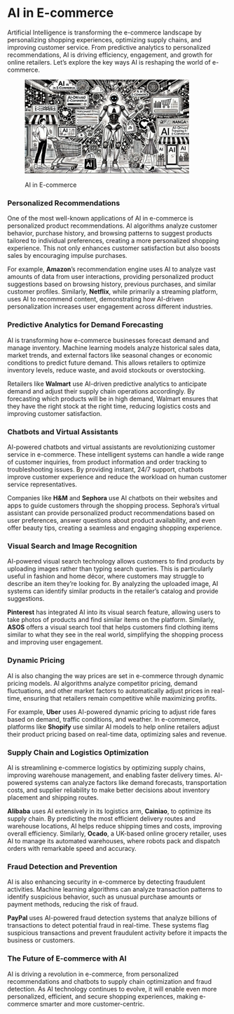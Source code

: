 # AI in E-commerce

Artificial Intelligence is transforming the e-commerce landscape by personalizing shopping experiences, optimizing supply chains, and improving customer service. From predictive analytics to personalized recommendations, AI is driving efficiency, engagement, and growth for online retailers. Let’s explore the key ways AI is reshaping the world of e-commerce.

<div align="left">

<figure><img src="../../.gitbook/assets/image (1) (1).png" alt="" width="375"><figcaption><p>AI in E-commerce</p></figcaption></figure>

</div>

### Personalized Recommendations

One of the most well-known applications of AI in e-commerce is personalized product recommendations. AI algorithms analyze customer behavior, purchase history, and browsing patterns to suggest products tailored to individual preferences, creating a more personalized shopping experience. This not only enhances customer satisfaction but also boosts sales by encouraging impulse purchases.

For example, **Amazon**’s recommendation engine uses AI to analyze vast amounts of data from user interactions, providing personalized product suggestions based on browsing history, previous purchases, and similar customer profiles. Similarly, **Netflix**, while primarily a streaming platform, uses AI to recommend content, demonstrating how AI-driven personalization increases user engagement across different industries.

### Predictive Analytics for Demand Forecasting

AI is transforming how e-commerce businesses forecast demand and manage inventory. Machine learning models analyze historical sales data, market trends, and external factors like seasonal changes or economic conditions to predict future demand. This allows retailers to optimize inventory levels, reduce waste, and avoid stockouts or overstocking.

Retailers like **Walmart** use AI-driven predictive analytics to anticipate demand and adjust their supply chain operations accordingly. By forecasting which products will be in high demand, Walmart ensures that they have the right stock at the right time, reducing logistics costs and improving customer satisfaction.

### Chatbots and Virtual Assistants

AI-powered chatbots and virtual assistants are revolutionizing customer service in e-commerce. These intelligent systems can handle a wide range of customer inquiries, from product information and order tracking to troubleshooting issues. By providing instant, 24/7 support, chatbots improve customer experience and reduce the workload on human customer service representatives.

Companies like **H\&M** and **Sephora** use AI chatbots on their websites and apps to guide customers through the shopping process. Sephora’s virtual assistant can provide personalized product recommendations based on user preferences, answer questions about product availability, and even offer beauty tips, creating a seamless and engaging shopping experience.

### Visual Search and Image Recognition

AI-powered visual search technology allows customers to find products by uploading images rather than typing search queries. This is particularly useful in fashion and home décor, where customers may struggle to describe an item they’re looking for. By analyzing the uploaded image, AI systems can identify similar products in the retailer’s catalog and provide suggestions.

**Pinterest** has integrated AI into its visual search feature, allowing users to take photos of products and find similar items on the platform. Similarly, **ASOS** offers a visual search tool that helps customers find clothing items similar to what they see in the real world, simplifying the shopping process and improving user engagement.

### Dynamic Pricing

AI is also changing the way prices are set in e-commerce through dynamic pricing models. AI algorithms analyze competitor pricing, demand fluctuations, and other market factors to automatically adjust prices in real-time, ensuring that retailers remain competitive while maximizing profits.

For example, **Uber** uses AI-powered dynamic pricing to adjust ride fares based on demand, traffic conditions, and weather. In e-commerce, platforms like **Shopify** use similar AI models to help online retailers adjust their product pricing based on real-time data, optimizing sales and revenue.

### Supply Chain and Logistics Optimization

AI is streamlining e-commerce logistics by optimizing supply chains, improving warehouse management, and enabling faster delivery times. AI-powered systems can analyze factors like demand forecasts, transportation costs, and supplier reliability to make better decisions about inventory placement and shipping routes.

**Alibaba** uses AI extensively in its logistics arm, **Cainiao**, to optimize its supply chain. By predicting the most efficient delivery routes and warehouse locations, AI helps reduce shipping times and costs, improving overall efficiency. Similarly, **Ocado**, a UK-based online grocery retailer, uses AI to manage its automated warehouses, where robots pack and dispatch orders with remarkable speed and accuracy.

### Fraud Detection and Prevention

AI is also enhancing security in e-commerce by detecting fraudulent activities. Machine learning algorithms can analyze transaction patterns to identify suspicious behavior, such as unusual purchase amounts or payment methods, reducing the risk of fraud.

**PayPal** uses AI-powered fraud detection systems that analyze billions of transactions to detect potential fraud in real-time. These systems flag suspicious transactions and prevent fraudulent activity before it impacts the business or customers.

### The Future of E-commerce with AI

AI is driving a revolution in e-commerce, from personalized recommendations and chatbots to supply chain optimization and fraud detection. As AI technology continues to evolve, it will enable even more personalized, efficient, and secure shopping experiences, making e-commerce smarter and more customer-centric.
